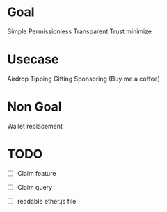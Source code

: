 # Goal
Simple
Permissionless
Transparent
Trust minimize

# Usecase
Airdrop
Tipping
Gifting
Sponsoring (Buy me a coffee)

# Non Goal
Wallet replacement

# TODO
-[ ] Claim feature
-[ ] Claim query


-[ ] readable ether.js file
